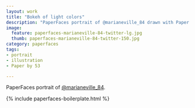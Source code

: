 ```yaml
---
layout: work
title: "Bokeh of light colors"
description: "PaperFaces portrait of @marianeville_84 drawn with Paper by 53 on an iPad."
image: 
  feature: paperfaces-marianeville-84-twitter-lg.jpg
  thumb: paperfaces-marianeville-84-twitter-150.jpg
category: paperfaces
tags: 
- portrait
- illustration
- Paper by 53

---
```


PaperFaces portrait of [@marianeville_84](http://twitter.com/marianeville_84).

{% include paperfaces-boilerplate.html %}